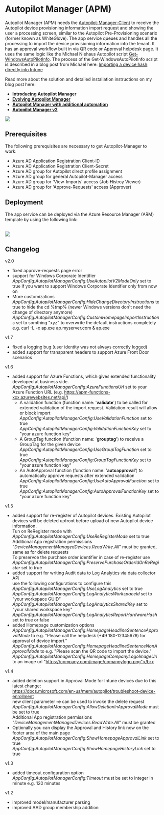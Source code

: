 # Autopilot Manager (APM)

Autopilot Manager (APM) needs the [Autopilot-Manager-Client](https://github.com/okieselbach/Autopilot-Manager-Client) to receive the Autopilot device provisioning information import request and showing the user a processing screen, similar to the Autopilot Pre-Provisioning scenario (former known as WhiteGlove). The app service queues and handles all the processing to import the device provisioning information into the tenant. It has an approval workflow built in via QR code or Approval helpdesk page. It uses the same logic like the Michael Niehaus Autopilot script [Get-WindowsAutoPilotInfo](https://www.powershellgallery.com/packages/Get-WindowsAutoPilotInfo). The process of the Get-WindowsAutoPilotInfo script is described in a blog post from Michael here: [Importing a device hash directly into Intune](https://oofhours.com/2020/03/25/importing-a-device-hash-directly-into-intune/)

Read more about the solution and detailed installation instructions on my blog post here:

* **[Introducing Autopilot Manager](https://oliverkieselbach.com/2020/12/08/autopilot-manager/)**
* **[Evolving Autopilot Manager](https://oliverkieselbach.com/2021/12/21/evolving-autopilot-manager/)**
* **[Autopilot Manager with additional automation](https://oliverkieselbach.com/2023/01/24/autopilot-manager-with-additional-automations/)**
* **[Autopilot Manager v2](https://oliverkieselbach.com/2025/02/17/autopilot-manager-v2/)**

<img src="https://oliverkieselbach.files.wordpress.com/2020/12/autopilotmanagerandclient-1-e1607072950726.png?w=1100"/>

## Prerequisites

The following prerequisites are necessary to get Autopilot-Manager to work:

* Azure AD Application Registration Client-ID
* Azure AD Application Registration Client-Secret
* Azure AD group for Autopilot direct profile assignment
* Azure AD group for general Autopilot-Manager access
* Azure AD group for 'View-Imports' access (Job Histroy Viewer)
* Azure AD group for 'Approve-Requests' access (Approver)

## Deployment
The app service can be deployed via the Azure Resource Manager (ARM) template by using the following link:

<br />

<a href="https://portal.azure.com/#create/Microsoft.Template/uri/https%3A%2F%2Fraw.githubusercontent.com%2Fokieselbach%2FAutopilot-Manager%2Fmaster%2Fazuredeploy.json" target="_blank">
    <img src="https://aka.ms/deploytoazurebutton"/>
</a>

## Changelog
v2.0
- fixed approve-requests page error
- support for Windows Corporate Identifier</br>
 _AppConfig:AutopilotManagerConfig:UseAutopilotV2ModeOnly_ set to true if you want to support Windows Corporate Identifier only from now on
- More customizations
 _AppConfig:AutopilotManagerConfig:HideChangeDirectoryInstructions_ to true to hide the cd %tmp% (newer Windows versions don't need the change of directory anymore)
 _AppConfig:AutopilotManagerConfig:CustomHomepageImportInstructions_ set to somthing "xyz" to overwrite the default instructions completely e.g. curl -L -o ap.exe ap.myserver.com & ap.exe

v1.7
- fixed a logging bug (user identity was not always correctly logged)
- added support for transparent headers to support Azure Front Door scenarios

v1.6
- added support for Azure Functions, which gives extended functionality developed at business side.</br>
  _AppConfig:AutopilotManagerConfig:AzureFunctionsUrl_ set to your Azure Function URL (e.g. https://apm-functions-xxx.azurewebsites.net/api/)</br>
  - A validation function (function name: '**validate**') to be called for extended validation of the import request. Validation result will allow or block import</br>
  _AppConfig:AutopilotManagerConfig:UseValidationFunction_ set to true</br>
  _AppConfig:AutopilotManagerConfig:ValidationFunctionKey_ set to "your azure function key"</br>
  - A GroupTag function (function name: '**grouptag**') to receive a GroupTag for the given device</br>
  _AppConfig:AutopilotManagerConfig:UseGroupTagFunction_ set to true</br>
  _AppConfig:AutopilotManagerConfig:GroupTagFunctionKey_ set to "your azure function key"</br>
  - An AutoApproval function (function name: '**autoapproval**') to automatically approve requests after extended validation</br>
  _AppConfig:AutopilotManagerConfig:UseAutoApprovalFunction_ set to true</br>
  _AppConfig:AutopilotManagerConfig:AutoApprovalFunctionKey_ set to "your azure function key"</br>

v1.5
- added support for re-register of Autopilot devices. Existing Autopilot devices will be deleted upfront before upload of new Autopilot device information.</br>
  Tun on ReRegister mode with</br>
  _AppConfig:AutopilotManagerConfig:UseReRegisterMode_ set to true</br>
  Additional App registration permissions "_DeviceManagementManagedDevices.ReadWrite.All_" must be granted, same as for delete requests</br>
  To preservce the purchase order identifier in case of re-register use</br>
  _AppConfig:AutopilotManagerConfig:PreservePurchaseOrderIdOnReRegister_ set to true</br>
- added support for writing Audit data to Log Analytics via data collector API</br>
  use the following configurations to configure this</br>
  _AppConfig:AutopilotManagerConfig:UseLogAnalytics_ set to true</br>
  _AppConfig:AutopilotManagerConfig:LogAnalyticsWorkspaceId_ set to "your workspace GUID"</br>
  _AppConfig:AutopilotManagerConfig:LogAnalyticsSharedKey_ set to "your shared workspace key"</br>
  _AppConfig:AutopilotManagerConfig:LogAnalyticsReportHardwareHash_ set to true or false</br>
- added Homepage customization options</br>
  _AppConfig:AutopilotManagerConfig:HomepageHeadlineSentenceApprovalMode_ to e.g. "Please call the helpdesk (+49 180-12345678) for approval of device import."</br>
  _AppConfig:AutopilotManagerConfig:HomepageHeadlineSentenceNonApprovalMode_ to e.g. "Please scan the QR code to import the device."</br>
  _AppConfig:AutopilotManagerConfig:HomepageCompanyLogoImageUrl_ to an image url "https://company.com/image/comapnylogo.png"</br>


v1.4
- added deletion support in Approval Mode for Intune devices due to this latest change: </br>
  https://docs.microsoft.com/en-us/mem/autopilot/troubleshoot-device-enrollment</br>
  new client parameter **-e** can be used to invoke the delete request</br>
  _AppConfig:AutopilotManagerConfig:AllowDeletionInApprovalMode_ must be set to true</br>
  Additional App registration permissions "_DeviceManagementManagedDevices.ReadWrite.All_" must be granted</br>
- Optionally you can display the Approval and History link now on the footer area of the main page</br>
  _AppConfig:AutopilotManagerConfig:ShowHomepageApprovalLink_ set to true</br>
  _AppConfig:AutopilotManagerConfig:ShowHomepageHistoryLink_ set to true</br>


v1.3
- added timeout configuration option</br>
  _AppConfig:AutopilotManagerConfig:Timeout_ must be set to integer in minute e.g. 120 minutes


v1.2
- improved model/manufacturer parsing
- improved AAD group membership addition
